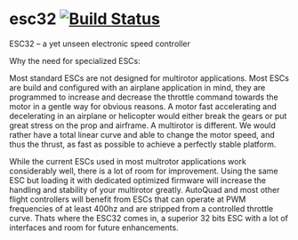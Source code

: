 esc32  [![Build Status](https://travis-ci.org/cctsao1008/esc32.svg?branch=master)](https://travis-ci.org/cctsao1008/esc32)
=====

ESC32 –  a yet unseen electronic speed controller

Why the need for specialized ESCs:

Most standard ESCs are not designed for multirotor applications. Most ESCs are build and configured with an airplane application in mind, they are programmed to increase and decrease the throttle command towards the motor in a gentle way for obvious reasons. A motor fast accelerating and decelerating in an airplane or helicopter would either break the gears or put great stress on the prop and airframe.
A multirotor is different. We would rather have a total linear curve and able to change the motor speed, and thus the thrust, as fast as possible to achieve a perfectly stable platform.

While the current ESCs used in most multrotor applications work considerably well, there is a lot of room for improvement. Using the same ESC but loading it with dedicated optimized firmware will increase the handling and stability of your multirotor greatly.
AutoQuad and most other flight controllers will benefit from ESCs that can operate at PWM frequencies of at least 400hz and are stripped from a controlled throttle curve.
Thats where the ESC32 comes in, a superior 32 bits ESC with a lot of interfaces and room for future enhancements.
